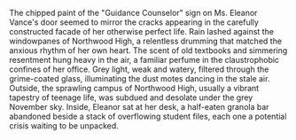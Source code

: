 The chipped paint of the "Guidance Counselor" sign on Ms. Eleanor Vance's door seemed to mirror the cracks appearing in the carefully constructed facade of her otherwise perfect life.  Rain lashed against the windowpanes of Northwood High, a relentless drumming that matched the anxious rhythm of her own heart.  The scent of old textbooks and simmering resentment hung heavy in the air, a familiar perfume in the claustrophobic confines of her office.  Grey light, weak and watery, filtered through the grime-coated glass, illuminating the dust motes dancing in the stale air.  Outside, the sprawling campus of Northwood High, usually a vibrant tapestry of teenage life, was subdued and desolate under the grey November sky.  Inside, Eleanor sat at her desk, a half-eaten granola bar abandoned beside a stack of overflowing student files, each one a potential crisis waiting to be unpacked.

